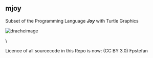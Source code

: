 ## mjoy
Subset of the Programming Language ***Joy*** with Turtle Graphics

![dracheimage](https://fpstefan.github.io/fpstefande/dracheimage.png)

\

Licence of all sourcecode in this Repo is now: (CC BY 3.0) Fpstefan

